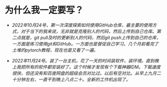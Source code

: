 # 为什么我一定要写？
* *2022年10月24号，第一次深度探索如何使用GitHub仓库，最主要的使用方式，对于当下的我来说，无非就是克隆别人的代码，然后上传到自己仓库。第二点就是，git pull及时的更新别人的代码，然后git push上传到自己的仓库，一方面是练习使用git和GitHub。一方面也是督促自己学习。几个月前看完了土堆的pytorch教程，现在也是又看了一遍。*

* *2022年11月24号。装了一台主机，花了一天的时间装软件，装环境。直到晚上我把所有的软件都安装好了。这个时候才发现有个下载神器IDM。下载速度很快，但还没有和百度网盘的超级会员对比过。以后有空对比。从早上九月二十分钟左右，一直干到晚上八点二十。全新的工作机出现了。*

  